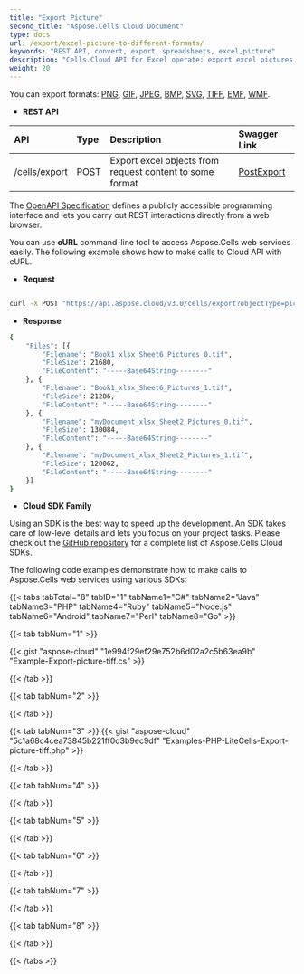 ```yaml
---
title: "Export Picture"
second_title: "Aspose.Cells Cloud Document"
type: docs
url: /export/excel-picture-to-different-formats/
keywords: "REST API, convert, export，spreadsheets, excel,picture"
description: "Cells.Cloud API for Excel operate: export excel pictures to different format file."
weight: 20
---
```


You can export formats:  [PNG](https://docs.fileformat.com/Image/png/), [GIF](https://docs.fileformat.com/image/gif/), [JPEG](https://docs.fileformat.com/image/jpeg/),  [BMP](https://docs.fileformat.com/image/bmp/), [SVG](https://docs.fileformat.com/page-description-language/svg/), [TIFF](https://docs.fileformat.com/image/tiff/), [EMF](https://docs.fileformat.com/image/emf/), [WMF](https://docs.fileformat.com/image/Wmf/).

- **REST API**

|**API**|**Type**|**Description**|**Swagger Link**|
| :- | :- | :- | :- |
|/cells/export|POST|Export excel objects from request content to some format|[PostExport](https://apireference.aspose.cloud/cells/#/LiteCells/PostExport)|


The [OpenAPI Specification](https://apireference.aspose.cloud/cells/#/LiteCells/PostExport) defines a publicly accessible programming interface and lets you carry out REST interactions directly from a web browser. 

You can use **cURL** command-line tool to access Aspose.Cells web services easily. The following example shows how to make calls to Cloud API with cURL.

- **Request** 


```bash

curl -X POST "https://api.aspose.cloud/v3.0/cells/export?objectType=picture&format=tiff" -H "accept: multipart/form-data" -H "Content-Type: multipart/form-data" -H "x-aspose-client: Containerize.Swagger" -d {"File":{}}
```

- **Response**

```bash
{
    "Files": [{
        "Filename": "Book1_xlsx_Sheet6_Pictures_0.tif",
        "FileSize": 21680,
        "FileContent": "-----Base64String--------"
    }, {
        "Filename": "Book1_xlsx_Sheet6_Pictures_1.tif",
        "FileSize": 21286,
        "FileContent": "-----Base64String--------"
    }, {
        "Filename": "myDocument_xlsx_Sheet2_Pictures_0.tif",
        "FileSize": 130084,
        "FileContent": "-----Base64String--------"
    }, {
        "Filename": "myDocument_xlsx_Sheet2_Pictures_1.tif",
        "FileSize": 120062,
        "FileContent": "-----Base64String--------"
    }]
}
```

- **Cloud SDK Family**

Using an SDK is the best way to speed up the development. An SDK takes care of low-level details and lets you focus on your project tasks. Please check out the [GitHub repository](https://github.com/aspose-cells-cloud) for a complete list of Aspose.Cells Cloud SDKs.

The following code examples demonstrate how to make calls to Aspose.Cells web services using various SDKs:


{{< tabs tabTotal="8" tabID="1" tabName1="C#" tabName2="Java" tabName3="PHP" tabName4="Ruby" tabName5="Node.js" tabName6="Android" tabName7="Perl" tabName8="Go" >}}

{{< tab tabNum="1" >}}

{{< gist "aspose-cloud" "1e994f29ef29e752b6d02a2c5b63ea9b" "Example-Export-picture-tiff.cs" >}}

{{< /tab >}}

{{< tab tabNum="2" >}}


{{< /tab >}}

{{< tab tabNum="3" >}}
{{< gist "aspose-cloud" "5c1a68c4cea73845b221ff0d3b9ec9df" "Examples-PHP-LiteCells-Export-picture-tiff.php" >}}

{{< /tab >}}

{{< tab tabNum="4" >}}


{{< /tab >}}

{{< tab tabNum="5" >}}


{{< /tab >}}

{{< tab tabNum="6" >}}


{{< /tab >}}

{{< tab tabNum="7" >}}


{{< /tab >}}

{{< tab tabNum="8" >}}


{{< /tab >}}

{{< /tabs >}}

